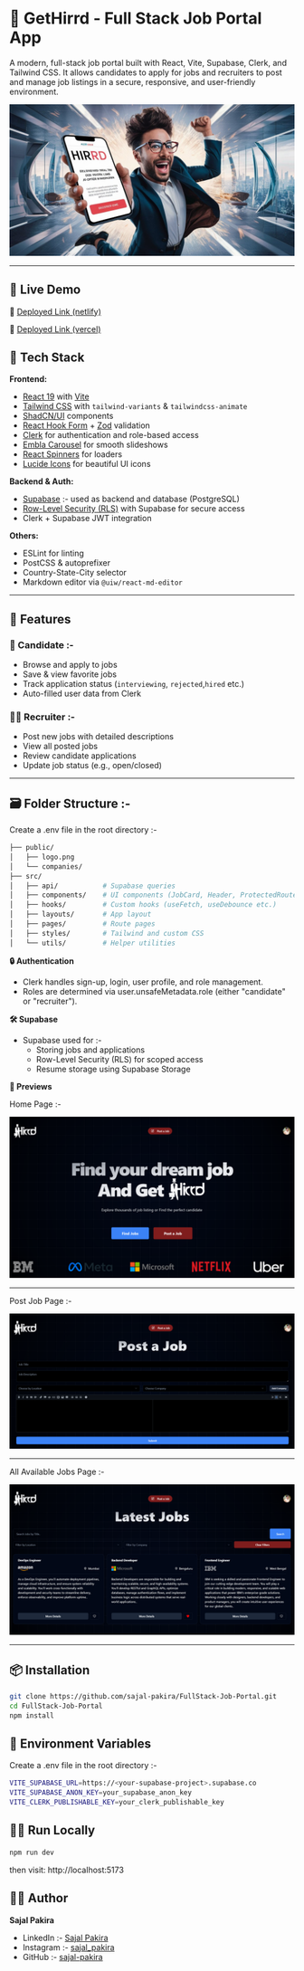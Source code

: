 # 🚀 GetHirrd - Full Stack Job Portal App

A modern, full-stack job portal built with React, Vite, Supabase, Clerk, and Tailwind CSS. It allows candidates to apply for jobs and recruiters to post and manage job listings in a secure, responsive, and user-friendly environment.

![Banner](./public/banner.jpeg)

---

## 🚀 Live Demo


🔗 [Deployed Link (netlify)](https://gethirrd-by-sajal-pakira.netlify.app/)

🔗 [Deployed Link (vercel)](https://get-hirrd-by-sajal-pakira.vercel.app/)


## 🔧 Tech Stack

**Frontend:**

- [React 19](https://reactjs.org/) with [Vite](https://vitejs.dev/)
- [Tailwind CSS](https://tailwindcss.com/) with `tailwind-variants` & `tailwindcss-animate`
- [ShadCN/UI](https://ui.shadcn.dev/) components
- [React Hook Form](https://react-hook-form.com/) + [Zod](https://github.com/colinhacks/zod) validation
- [Clerk](https://clerk.dev/) for authentication and role-based access
- [Embla Carousel](https://www.embla-carousel.com/) for smooth slideshows
- [React Spinners](https://www.davidhu.io/react-spinners/) for loaders
- [Lucide Icons](https://lucide.dev/icons/) for beautiful UI icons

**Backend & Auth:**

- [Supabase](https://supabase.io/) :- used as backend and database (PostgreSQL)
- [Row-Level Security (RLS)](https://supabase.com/docs/learn/auth-deep-dive/auth-row-level-security) with Supabase for secure access
- Clerk + Supabase JWT integration

**Others:**

- ESLint for linting
- PostCSS & autoprefixer
- Country-State-City selector
- Markdown editor via `@uiw/react-md-editor`

---

## 🔐 Features

### 👤 Candidate :-

- Browse and apply to jobs
- Save & view favorite jobs
- Track application status (`interviewing`, `rejected`,`hired` etc.)
- Auto-filled user data from Clerk

### 🧑‍💼 Recruiter :-

- Post new jobs with detailed descriptions
- View all posted jobs
- Review candidate applications
- Update job status (e.g., open/closed)

---

## 🗃️ Folder Structure :-

Create a .env file in the root directory :-

```bash
├── public/
│   ├── logo.png
│   └── companies/
├── src/
│   ├── api/           # Supabase queries
│   ├── components/    # UI components (JobCard, Header, ProtectedRoute etc.)
│   ├── hooks/         # Custom hooks (useFetch, useDebounce etc.)
│   ├── layouts/       # App layout
│   ├── pages/         # Route pages
│   ├── styles/        # Tailwind and custom CSS
│   └── utils/         # Helper utilities


```

**🔒 Authentication**

- Clerk handles sign-up, login, user profile, and role management.
- Roles are determined via user.unsafeMetadata.role (either "candidate" or "recruiter").

**🛠️ Supabase**

- Supabase used for :-
  - Storing jobs and applications
  - Row-Level Security (RLS) for scoped access
  - Resume storage using Supabase Storage

**📸 Previews**

Home Page :-

![Banner](./public/screenshots/HomePage.png)

---

Post Job Page :-

![Banner](./public/screenshots/PostJob.png)

---

All Available Jobs Page :-

![Banner](./public/screenshots/All%20available%20Jobs.png)

---

## 📦 Installation

```bash
git clone https://github.com/sajal-pakira/FullStack-Job-Portal.git
cd FullStack-Job-Portal
npm install
```

## 🧪 Environment Variables

Create a .env file in the root directory :-

```bash
VITE_SUPABASE_URL=https://<your-supabase-project>.supabase.co
VITE_SUPABASE_ANON_KEY=your_supabase_anon_key
VITE_CLERK_PUBLISHABLE_KEY=your_clerk_publishable_key

```

## 🏃‍♂️ Run Locally

```bash
npm run dev
```

then visit: http://localhost:5173

## 🧑‍💻 Author

**Sajal Pakira**

- LinkedIn :- [Sajal Pakira](https://www.linkedin.com/in/sajal-pakira-13661b241/)
- Instagram :- [sajal_pakira](https://www.instagram.com/sajal_pakira?igsh=MXNkNHdvdnc3aDF3ZA==)
- GitHub :- [sajal-pakira](https://github.com/sajal-pakira)
